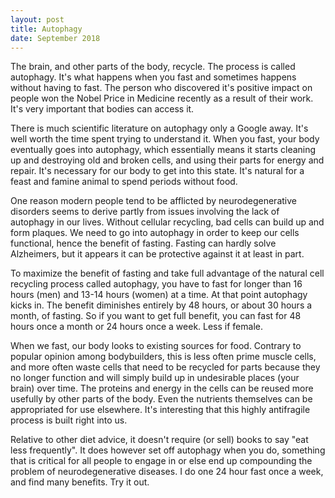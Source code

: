```yaml
---
layout: post
title: Autophagy
date: September 2018
---
```

The brain, and other parts of the body, recycle. The process is called autophagy. It's what happens when you fast and sometimes happens without having to fast. The person who discovered it's positive impact on people won the Nobel Price in Medicine recently as a result of their work. It's very important that bodies can access it.

There is much scientific literature on autophagy only a Google away. It's well worth the time spent trying to understand it. When you fast, your body eventually goes into autophagy, which essentially means it starts cleaning up and destroying old and broken cells, and using their parts for energy and repair. It's necessary for our body to get into this state. It's natural for a feast and famine animal to spend periods without food. 

One reason modern people tend to be afflicted by neurodegenerative disorders seems to derive partly from issues involving the lack of autophagy in our lives. Without cellular recycling, bad cells can build up and form plaques. We need to go into autophagy in order to keep our cells functional, hence the benefit of fasting. Fasting can hardly solve Alzheimers, but it appears it can be protective against it at least in part.

To maximize the benefit of fasting and take full advantage of the natural cell recycling process called autophagy, you have to fast for longer than 16 hours (men) and 13-14 hours (women) at a time. At that point autophagy kicks in. The benefit diminishes entirely by 48 hours, or about 30 hours a month, of fasting. So if you want to get full benefit, you can fast for 48 hours once a month or 24 hours once a week. Less if female.

When we fast, our body looks to existing sources for food. Contrary to popular opinion among bodybuilders, this is less often prime muscle cells, and more often waste cells that need to be recycled for parts because they no longer function and will simply build up in undesirable places (your brain) over time. The proteins and energy in the cells can be reused more usefully by other parts of the body. Even the nutrients themselves can be appropriated for use elsewhere. It's interesting that this highly antifragile process is built right into us.

Relative to other diet advice, it doesn't require (or sell) books to say "eat less frequently". It does however set off autophagy when you do, something that is critical for all people to engage in or else end up compounding the problem of neurodegenerative diseases. I do one 24 hour fast once a week, and find many benefits. Try it out.